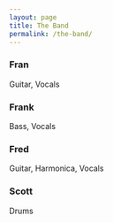 ```yaml
---
layout: page
title: The Band
permalink: /the-band/
---
```


### Fran

Guitar, Vocals

### Frank

Bass, Vocals

### Fred

Guitar, Harmonica, Vocals

### Scott

Drums
